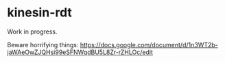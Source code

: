 # kinesin-rdt

Work in progress.

Beware horrifying things:
<https://docs.google.com/document/d/1n3WT2b-jaWAeOwZJQHsi99eSFNWqdBU5L8Zr-rZHLOc/edit>
